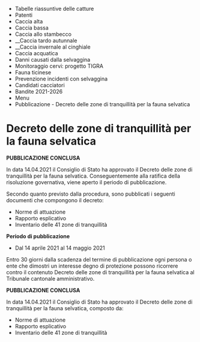   * Tabelle riassuntive delle catture
  * Patenti
  * Caccia alta
  * Caccia bassa
  * Caccia allo stambecco
  *  __Caccia tardo autunnale
  *  __Caccia invernale al cinghiale
  * Caccia acquatica
  * Danni causati dalla selvaggina
  * Monitoraggio cervi: progetto TIGRA
  * Fauna ticinese
  * Prevenzione incidenti con selvaggina
  * Candidati cacciatori
  * Bandite 2021-2026
  * Menu
  * Pubblicazione - Decreto delle zone di tranquillità per la fauna selvatica

#  Decreto delle zone di tranquillità per la fauna selvatica

**PUBBLICAZIONE CONCLUSA**

In data 14.04.2021 il Consiglio di Stato ha approvato il Decreto delle zone di
tranquillità per la fauna selvatica. Conseguentemente alla ratifica della
risoluzione governativa, viene aperto il periodo di pubblicazione.

Secondo quanto previsto dalla procedura, sono pubblicati i seguenti documenti
che compongono il decreto:

  * Norme di attuazione
  * Rapporto esplicativo
  * Inventario delle 41 zone di tranquillità

 **Periodo di pubblicazione**

  * Dal 14 aprile 2021 al 14 maggio 2021

Entro 30 giorni dalla scadenza del termine di pubblicazione ogni persona o
ente che dimostri un interesse degno di protezione possono ricorrere contro il
contenuto Decreto delle zone di tranquillità per la fauna selvatica al
Tribunale cantonale amministrativo.  

**PUBBLICAZIONE CONCLUSA**

In data 14.04.2021 il Consiglio di Stato ha approvato il Decreto delle zone di
tranquillità per la fauna selvatica, composto da:

  * Norme di attuazione
  * Rapporto esplicativo
  * Inventario delle 41 zone di tranquillità

